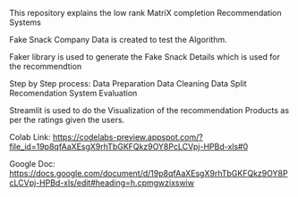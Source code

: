 This repository explains the low rank MatriX completion Recommendation Systems

Fake Snack Company Data is created to test the Algorithm.

Faker library is used to generate the Fake Snack Details which is used for the recommendtion

Step by Step process:
Data Preparation
Data Cleaning
Data Split
Recomendation System
Evaluation

Streamlit is used to do the Visualization of the recommendation Products as per the ratings given the users.

Colab Link:
https://codelabs-preview.appspot.com/?file_id=19p8qfAaXEsgX9rhTbGKFQkz9OY8PcLCVpj-HPBd-xls#0

Google Doc:
https://docs.google.com/document/d/19p8qfAaXEsgX9rhTbGKFQkz9OY8PcLCVpj-HPBd-xls/edit#heading=h.cpmgwzixswiw
